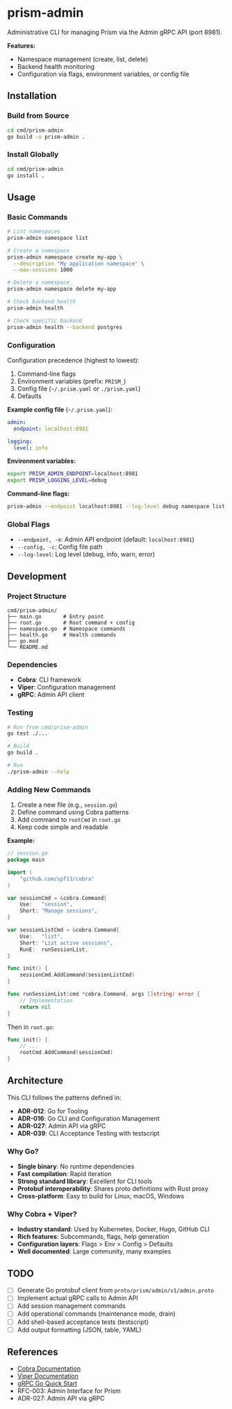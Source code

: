 # prism-admin

Administrative CLI for managing Prism via the Admin gRPC API (port 8981).

**Features:**
- Namespace management (create, list, delete)
- Backend health monitoring
- Configuration via flags, environment variables, or config file

## Installation

### Build from Source

```bash
cd cmd/prism-admin
go build -o prism-admin .
```

### Install Globally

```bash
cd cmd/prism-admin
go install .
```

## Usage

### Basic Commands

```bash
# List namespaces
prism-admin namespace list

# Create a namespace
prism-admin namespace create my-app \
  --description "My application namespace" \
  --max-sessions 1000

# Delete a namespace
prism-admin namespace delete my-app

# Check backend health
prism-admin health

# Check specific backend
prism-admin health --backend postgres
```

### Configuration

Configuration precedence (highest to lowest):
1. Command-line flags
2. Environment variables (prefix: `PRISM_`)
3. Config file (`~/.prism.yaml` or `./prism.yaml`)
4. Defaults

**Example config file** (`~/.prism.yaml`):

```yaml
admin:
  endpoint: localhost:8981

logging:
  level: info
```

**Environment variables:**

```bash
export PRISM_ADMIN_ENDPOINT=localhost:8981
export PRISM_LOGGING_LEVEL=debug
```

**Command-line flags:**

```bash
prism-admin --endpoint localhost:8981 --log-level debug namespace list
```

### Global Flags

- `--endpoint, -e`: Admin API endpoint (default: `localhost:8981`)
- `--config, -c`: Config file path
- `--log-level`: Log level (debug, info, warn, error)

## Development

### Project Structure

```
cmd/prism-admin/
├── main.go       # Entry point
├── root.go       # Root command + config
├── namespace.go  # Namespace commands
├── health.go     # Health commands
├── go.mod
└── README.md
```

### Dependencies

- **Cobra**: CLI framework
- **Viper**: Configuration management
- **gRPC**: Admin API client

### Testing

```bash
# Run from cmd/prism-admin
go test ./...

# Build
go build .

# Run
./prism-admin --help
```

### Adding New Commands

1. Create a new file (e.g., `session.go`)
2. Define command using Cobra patterns
3. Add command to `rootCmd` in `root.go`
4. Keep code simple and readable

**Example:**

```go
// session.go
package main

import (
    "github.com/spf13/cobra"
)

var sessionCmd = &cobra.Command{
    Use:   "session",
    Short: "Manage sessions",
}

var sessionListCmd = &cobra.Command{
    Use:   "list",
    Short: "List active sessions",
    RunE:  runSessionList,
}

func init() {
    sessionCmd.AddCommand(sessionListCmd)
}

func runSessionList(cmd *cobra.Command, args []string) error {
    // Implementation
    return nil
}
```

Then in `root.go`:

```go
func init() {
    // ...
    rootCmd.AddCommand(sessionCmd)
}
```

## Architecture

This CLI follows the patterns defined in:
- **ADR-012**: Go for Tooling
- **ADR-016**: Go CLI and Configuration Management
- **ADR-027**: Admin API via gRPC
- **ADR-039**: CLI Acceptance Testing with testscript

### Why Go?

- **Single binary**: No runtime dependencies
- **Fast compilation**: Rapid iteration
- **Strong standard library**: Excellent for CLI tools
- **Protobuf interoperability**: Shares proto definitions with Rust proxy
- **Cross-platform**: Easy to build for Linux, macOS, Windows

### Why Cobra + Viper?

- **Industry standard**: Used by Kubernetes, Docker, Hugo, GitHub CLI
- **Rich features**: Subcommands, flags, help generation
- **Configuration layers**: Flags > Env > Config > Defaults
- **Well documented**: Large community, many examples

## TODO

- [ ] Generate Go protobuf client from `proto/prism/admin/v1/admin.proto`
- [ ] Implement actual gRPC calls to Admin API
- [ ] Add session management commands
- [ ] Add operational commands (maintenance mode, drain)
- [ ] Add shell-based acceptance tests (testscript)
- [ ] Add output formatting (JSON, table, YAML)

## References

- [Cobra Documentation](https://github.com/spf13/cobra)
- [Viper Documentation](https://github.com/spf13/viper)
- [gRPC Go Quick Start](https://grpc.io/docs/languages/go/quickstart/)
- RFC-003: Admin Interface for Prism
- ADR-027: Admin API via gRPC

